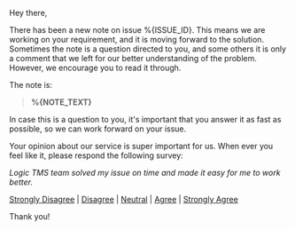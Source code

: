 Hey there,

There has been a new note on issue %{ISSUE_ID}. This means we are working on your requirement, and it is moving forward to the solution. Sometimes the note is a question directed to you, and some others it is only a comment that we left for our better understanding of the problem. However, we encourage you to read it through.

The note is:

> **%{NOTE_TEXT}**

In case this is a question to you, it's important that you answer it as fast as possible, so we can work forward on your issue.

Your opinion about our service is super important for us. When ever you feel like it, please respond the following survey:

*Logic TMS team solved my issue on time and made it easy for me to work better.*

[Strongly Disagree](https://delighted.com/t/BRYwxLyH/1?issue_id={{%{ISSUE_ID}}}) | [Disagree](https://delighted.com/t/BRYwxLyH/2?issue_id={{%{ISSUE_ID}}}) | [Neutral](https://delighted.com/t/BRYwxLyH/3?issue_id={{%{ISSUE_ID}}}) | [Agree](https://delighted.com/t/BRYwxLyH/4?issue_id={{%{ISSUE_ID}}}) | [Strongly Agree](https://delighted.com/t/BRYwxLyH/5?issue_id={{%{ISSUE_ID}}})

Thank you!
